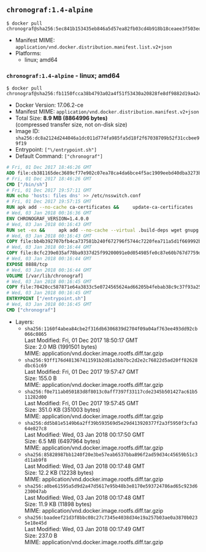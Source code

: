 ## `chronograf:1.4-alpine`

```console
$ docker pull chronograf@sha256:5ec841b153435eb846a5d57ea82fb03cd4b918b18ceaee3f503ed2c315daf6e6
```

-	Manifest MIME: `application/vnd.docker.distribution.manifest.list.v2+json`
-	Platforms:
	-	linux; amd64

### `chronograf:1.4-alpine` - linux; amd64

```console
$ docker pull chronograf@sha256:fb1150fcca38b4793a02a4f51f53430a20828fe8df9882d19a42ce4599f2694f
```

-	Docker Version: 17.06.2-ce
-	Manifest MIME: `application/vnd.docker.distribution.manifest.v2+json`
-	Total Size: **8.9 MB (8864996 bytes)**  
	(compressed transfer size, not on-disk size)
-	Image ID: `sha256:dc8a2124d244046a1dc011d774fa985fa5d18f2f67038709b52f31ccbee99f19`
-	Entrypoint: `["\/entrypoint.sh"]`
-	Default Command: `["chronograf"]`

```dockerfile
# Fri, 01 Dec 2017 18:46:26 GMT
ADD file:cb381165dec3689cf77e902c07ea78ca4da6bce4f5ac1909eebd40dba3273bfe in / 
# Fri, 01 Dec 2017 18:46:26 GMT
CMD ["/bin/sh"]
# Fri, 01 Dec 2017 19:57:11 GMT
RUN echo 'hosts: files dns' >> /etc/nsswitch.conf
# Fri, 01 Dec 2017 19:57:15 GMT
RUN apk add --no-cache ca-certificates &&     update-ca-certificates
# Wed, 03 Jan 2018 00:16:36 GMT
ENV CHRONOGRAF_VERSION=1.4.0.0
# Wed, 03 Jan 2018 00:16:43 GMT
RUN set -ex &&     apk add --no-cache --virtual .build-deps wget gnupg tar &&     for key in         05CE15085FC09D18E99EFB22684A14CF2582E0C5 ;     do         gpg --keyserver ha.pool.sks-keyservers.net --recv-keys "$key" ||         gpg --keyserver pgp.mit.edu --recv-keys "$key" ||         gpg --keyserver keyserver.pgp.com --recv-keys "$key" ;     done &&     wget -q https://dl.influxdata.com/chronograf/releases/chronograf-${CHRONOGRAF_VERSION}-static_linux_amd64.tar.gz.asc &&     wget -q https://dl.influxdata.com/chronograf/releases/chronograf-${CHRONOGRAF_VERSION}-static_linux_amd64.tar.gz &&     gpg --batch --verify chronograf-${CHRONOGRAF_VERSION}-static_linux_amd64.tar.gz.asc chronograf-${CHRONOGRAF_VERSION}-static_linux_amd64.tar.gz &&     mkdir -p /usr/src &&     tar -C /usr/src -xzf chronograf-${CHRONOGRAF_VERSION}-static_linux_amd64.tar.gz &&     rm -f /usr/src/chronograf-*/chronograf.conf &&     chmod +x /usr/src/chronograf-*/* &&     cp -a /usr/src/chronograf-*/* /usr/bin/ &&     rm -rf *.tar.gz* /usr/src /root/.gnupg &&     apk del .build-deps
# Wed, 03 Jan 2018 00:16:43 GMT
COPY file:bb4b392707bfb4ca737581b240f672796f5744c7220fea711a5d1f669992b912 in /usr/share/chronograf/LICENSE 
# Wed, 03 Jan 2018 00:16:44 GMT
COPY file:8cfc239e035af78ba9337d25f99200091e0d054985fe0c87e60b767d7759d99d in /usr/share/chronograf/agpl-3.0.md 
# Wed, 03 Jan 2018 00:16:44 GMT
EXPOSE 8888/tcp
# Wed, 03 Jan 2018 00:16:44 GMT
VOLUME [/var/lib/chronograf]
# Wed, 03 Jan 2018 00:16:45 GMT
COPY file:70420cc587871e64a3833c5e0724565624ad66205b4febab38c9c37f93a25e28 in /entrypoint.sh 
# Wed, 03 Jan 2018 00:16:45 GMT
ENTRYPOINT ["/entrypoint.sh"]
# Wed, 03 Jan 2018 00:16:45 GMT
CMD ["chronograf"]
```

-	Layers:
	-	`sha256:1160f4abea84cbe2f316db6306839d2704f09a04af763ee493dd92cb066c0865`  
		Last Modified: Fri, 01 Dec 2017 18:50:17 GMT  
		Size: 2.0 MB (1991501 bytes)  
		MIME: application/vnd.docker.image.rootfs.diff.tar.gzip
	-	`sha256:93ff176d481367411591b2d81a3bb7bc2d2e2c76822d5ad20ff82628dbc61c69`  
		Last Modified: Fri, 01 Dec 2017 19:57:47 GMT  
		Size: 155.0 B  
		MIME: application/vnd.docker.image.rootfs.diff.tar.gzip
	-	`sha256:f0e711ab050183d8f8013c0aff7397f33117cde2345b501427ac61b511282d00`  
		Last Modified: Fri, 01 Dec 2017 19:57:45 GMT  
		Size: 351.0 KB (351003 bytes)  
		MIME: application/vnd.docker.image.rootfs.diff.tar.gzip
	-	`sha256:dd5b81e5149b6a2ff39b593569d5e29d413920377f2a3f5950f3cfa364e827c8`  
		Last Modified: Wed, 03 Jan 2018 00:17:50 GMT  
		Size: 6.5 MB (6497964 bytes)  
		MIME: application/vnd.docker.image.rootfs.diff.tar.gzip
	-	`sha256:85828987bb1240f20e3be57eab6537bba896f2ad59d34c45659b51c3d11ab9f8`  
		Last Modified: Wed, 03 Jan 2018 00:17:48 GMT  
		Size: 12.2 KB (12238 bytes)  
		MIME: application/vnd.docker.image.rootfs.diff.tar.gzip
	-	`sha256:a0be61595a5d9d2a47d5617e95b48b3e8170e593724786ad65c923d6230047ab`  
		Last Modified: Wed, 03 Jan 2018 00:17:48 GMT  
		Size: 11.9 KB (11898 bytes)  
		MIME: application/vnd.docker.image.rootfs.diff.tar.gzip
	-	`sha256:baadeef21d3f8bbc08c27c7345e4038d34e19a257b03ae0a3870b0235e18e45d`  
		Last Modified: Wed, 03 Jan 2018 00:17:49 GMT  
		Size: 237.0 B  
		MIME: application/vnd.docker.image.rootfs.diff.tar.gzip
